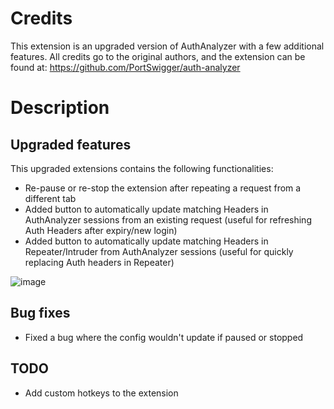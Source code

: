 # Credits 

This extension is an upgraded version of AuthAnalyzer with a few additional features.
All credits go to the original authors, and the extension can be found at: https://github.com/PortSwigger/auth-analyzer

# Description

## Upgraded features

This upgraded extensions contains the following functionalities:
- Re-pause or re-stop the extension after repeating a request from a different tab
- Added button to automatically update matching Headers in AuthAnalyzer sessions from an existing request (useful for refreshing Auth Headers after expiry/new login)
- Added button to automatically update matching Headers in Repeater/Intruder from AuthAnalyzer sessions (useful for quickly replacing Auth headers in Repeater)

![image](https://github.com/user-attachments/assets/d0e71fe9-71fa-4074-9c79-115c5e01dfc6)

## Bug fixes

- Fixed a bug where the config wouldn't update if paused or stopped


## TODO

- Add custom hotkeys to the extension
